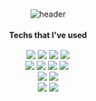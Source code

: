 <div align=center>
<div align=center>
  
![header](https://capsule-render.vercel.app/api?type=Waving&color=00a1de&fontColor=fbf5f5&text=&fontAlignY=50)

#### Techs that I've used 


  <img src="https://img.shields.io/badge/C++-00599C?style=flat-square&logo=c%2B%2B&logoColor=white">
  <img src="https://img.shields.io/badge/-C%23-000000?style=flat-square&logo=Csharp&logoColor=white">
  <img src="https://img.shields.io/badge/Linux-FCC624?style=flat-square&logo=Linux&logoColor=black"> 
  <img src="https://img.shields.io/badge/Python-3766AB?style=flat-square&logo=Python&logoColor=white"/></a>
  <br>
  <img src="https://img.shields.io/badge/Typescript-3178C6?style=flat-square&logo=typescript&logoColor=white">
  <img src="https://img.shields.io/badge/Javascript-F7DF1E.svg?style=flat-square&logo=javascript&logoColor=20232a" />
  <img src="https://img.shields.io/badge/HTML-E34F26.svg?style=flat-square&logo=html&logoColor=white" />
    <img src="https://img.shields.io/badge/CSS-1572B6.svg?style=flat-square&logo=css3&logoColor=white" />&nbsp

  <br>
  <img src="https://img.shields.io/badge/SQLite-003B57?style=flat-square&logo=SQLite&logoColor=white"/>
  <img src="https://img.shields.io/badge/MongoDB-47A248?style=flat-square&logo=MongoDB&logoColor=white">

 <br>
  <img src="https://img.shields.io/badge/Unreal Engine-0E1128?style=flat-square&logo=unreal engine&logoColor=white">
  <img src="https://img.shields.io/badge/Unity Engine-002244?style=flat-square&logo=unity&logoColor=white">
  <!--https://img.shields.io/badge/텍스트-뱃지컬러?style=flat-square&logo=이모지이름&logoColor=white-->
